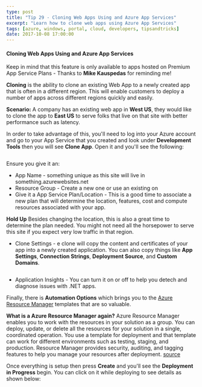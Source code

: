 ```yaml
---
type: post
title: "Tip 29 - Cloning Web Apps Using and Azure App Services"
excerpt: "Learn how to clone web apps using Azure App Services"
tags: [azure, windows, portal, cloud, developers, tipsandtricks]
date: 2017-10-08 17:00:00
---
```



#### Cloning Web Apps Using and Azure App Services

Keep in mind that this feature is only available to apps hosted on Premium App Service Plans - Thanks to **Mike Kauspedas** for reminding me! 

**Cloning** is the ability to clone an existing Web App to a newly created app that is often in a different region. This will enable customers to deploy a number of apps across different regions quickly and easily. 

**Scenario:** A company has an existing web app in **West US**, they would like to clone the app to **East US** to serve folks that live on that site with better performance such as latency. 


In order to take advantage of this, you'll need to log into your Azure account and go to your App Service that you created and look under **Development Tools** then you will see **Clone App**. Open it and you'll see the following: 

<img :src="$withBase('/files/cloneazure1.png')">

Ensure you give it an:

* App Name - something unique as this site will live in something.azurewebsites.net
* Resource Group - Create a new one or use an existing on
* Give it a App Service Plan/Location - This is a good time to associate a new plan that will determine the location, features, cost and compute resources associated with your app.

**Hold Up** Besides changing the location, this is also a great time to determine the plan needed. You might not need all the horsepower to serve this site if you expect very low traffic in that region. 


* Clone Settings - e clone will copy the content and certificates of your app into a newly created application. You can also copy things like **App Settings**, **Connection Strings**, **Deployment Source**, and **Custom Domains**. 

<img :src="$withBase('/files/cloneazure2.png')">

* Application Insights - You can turn it on or off to help you detech and diagnose issues with .NET apps. 

Finally, there is **Automation Options** which brings you to the [Azure Resource Manager](https://docs.microsoft.com/en-us/azure/azure-resource-manager/resource-group-template-deploy?WT.mc_id=docs-azuredevtips-micrum) templates that are so valuable.

**What is a Azure Resource Manager again?** Azure Resource Manager enables you to work with the resources in your solution as a group. You can deploy, update, or delete all the resources for your solution in a single, coordinated operation. You use a template for deployment and that template can work for different environments such as testing, staging, and production. Resource Manager provides security, auditing, and tagging features to help you manage your resources after deployment. [source](https://docs.microsoft.com/en-us/azure/azure-resource-manager/resource-group-overview?WT.mc_id=docs-azuredevtips-micrum)


Once everything is setup then press **Create** and you'll see the **Deployment in Progress** begin. You can click on it while deploying to see details as shown below: 
